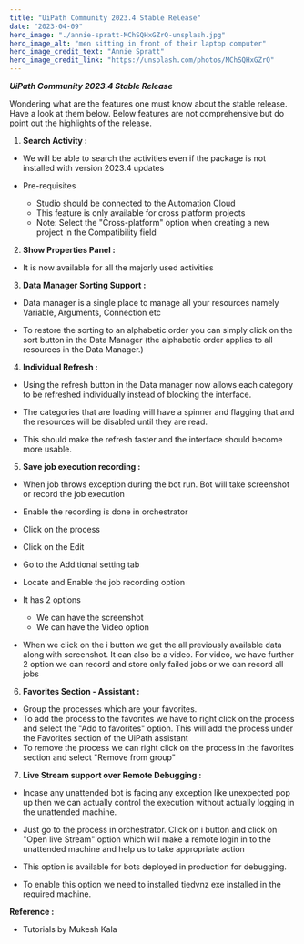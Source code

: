 ```yaml
---
title: "UiPath Community 2023.4 Stable Release"
date: "2023-04-09"
hero_image: "./annie-spratt-MChSQHxGZrQ-unsplash.jpg"
hero_image_alt: "men sitting in front of their laptop computer"
hero_image_credit_text: "Annie Spratt"
hero_image_credit_link: "https://unsplash.com/photos/MChSQHxGZrQ"
---
```


**_UiPath Community 2023.4 Stable Release_**

Wondering what are the features one must know about the stable release. Have a look at them below. Below features are not comprehensive but do point out the highlights of the release.

1. **Search Activity :**

- We will be able to search the activities even if the package is not installed with version 2023.4 updates

- Pre-requisites
  - Studio should be connected to the Automation Cloud
  - This feature is only available for cross platform projects
  - Note: Select the "Cross-platform" option when creating a new project in the Compatibility field

2. **Show Properties Panel :**

- It is now available for all the majorly used activities

3. **Data Manager Sorting Support :**

- Data manager is a single place to manage all your resources namely Variable, Arguments, Connection etc

- To restore the sorting to an alphabetic order you can simply click on the sort button in the Data Manager (the alphabetic order applies to all resources in the Data Manager.)

4. **Individual Refresh :**

- Using the refresh button in the Data manager now allows each category to be refreshed individually instead of blocking the interface.

- The categories that are loading will have a spinner and flagging that and the resources will be disabled until they are read.

- This should make the refresh faster and the interface should become more usable.

5. **Save job execution recording :**

- When job throws exception during the bot run. Bot will take screenshot or record the job execution

- Enable the recording is done in orchestrator

- Click on the process
- Click on the Edit
- Go to the Additional setting tab
- Locate and Enable the job recording option
- It has 2 options

  - We can have the screenshot
  - We can have the Video option

- When we click on the i button we get the all previously available data along with screenshot. It can also be a video. For video, we have further 2 option we can record and store only failed jobs or we can record all jobs

6. **Favorites Section - Assistant :**

- Group the processes which are your favorites.
- To add the process to the favorites we have to right click on the process and select the "Add to favorites" option. This will add the process under the Favorites section of the UiPath assistant
- To remove the process we can right click on the process in the favorites section and select "Remove from group"

7. **Live Stream support over Remote Debugging :**

- Incase any unattended bot is facing any exception like unexpected pop up then we can actually control the execution without actually logging in the unattended machine.

- Just go to the process in orchestrator. Click on i button and click on "Open live Stream" option which will make a remote login in to the unattended machine and help us to take appropriate action

- This option is available for bots deployed in production for debugging.

- To enable this option we need to installed tiedvnz exe installed in the required machine.

**Reference :**

- Tutorials by Mukesh Kala
